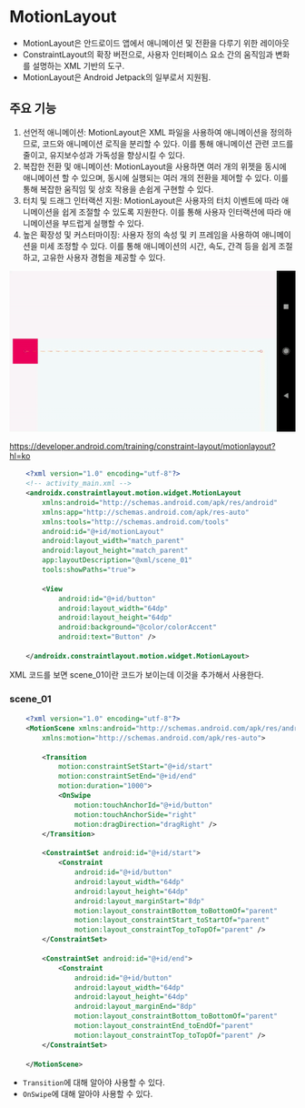 # MotionLayout

- MotionLayout은 안드로이드 앱에서 애니메이션 및 전환을 다루기 위한 레이아웃
- ConstraintLayout의 확장 버전으로, 사용자 인터페이스 요소 간의 움직임과 변화를 설명하는 XML 기반의 도구.
- MotionLayout은 Android Jetpack의 일부로서 지원됨.

## 주요 기능

1. 선언적 애니메이션: MotionLayout은 XML 파일을 사용하여 애니메이션을 정의하므로, 코드와 애니메이션 로직을 분리할 수 있다. 이를 통해 애니메이션 관련 코드를 줄이고, 유지보수성과 가독성을 향상시킬
   수 있다.
2. 복잡한 전환 및 애니메이션: MotionLayout을 사용하면 여러 개의 위젯을 동시에 애니메이션 할 수 있으며, 동시에 실행되는 여러 개의 전환을 제어할 수 있다. 이를 통해 복잡한 움직임 및 상호 작용을
   손쉽게 구현할 수 있다.
3. 터치 및 드래그 인터랙션 지원: MotionLayout은 사용자의 터치 이벤트에 따라 애니메이션을 쉽게 조절할 수 있도록 지원한다. 이를 통해 사용자 인터랙션에 따라 애니메이션을 부드럽게 실행할 수 있다.
4. 높은 확장성 및 커스터마이징: 사용자 정의 속성 및 키 프레임을 사용하여 애니메이션을 미세 조정할 수 있다. 이를 통해 애니메이션의 시간, 속도, 간격 등을 쉽게 조절하고, 고유한 사용자 경험을 제공할 수
   있다.

![img.png](../../images/motionlayout1.png)

https://developer.android.com/training/constraint-layout/motionlayout?hl=ko

```xml
    <?xml version="1.0" encoding="utf-8"?>
    <!-- activity_main.xml -->
    <androidx.constraintlayout.motion.widget.MotionLayout
        xmlns:android="http://schemas.android.com/apk/res/android"
        xmlns:app="http://schemas.android.com/apk/res-auto"
        xmlns:tools="http://schemas.android.com/tools"
        android:id="@+id/motionLayout"
        android:layout_width="match_parent"
        android:layout_height="match_parent"
        app:layoutDescription="@xml/scene_01"
        tools:showPaths="true">

        <View
            android:id="@+id/button"
            android:layout_width="64dp"
            android:layout_height="64dp"
            android:background="@color/colorAccent"
            android:text="Button" />

    </androidx.constraintlayout.motion.widget.MotionLayout>
```

XML 코드를 보면 scene_01이란 코드가 보이는데 이것을 추가해서 사용한다.

### scene_01
```xml
    <?xml version="1.0" encoding="utf-8"?>
    <MotionScene xmlns:android="http://schemas.android.com/apk/res/android"
        xmlns:motion="http://schemas.android.com/apk/res-auto">

        <Transition
            motion:constraintSetStart="@+id/start"
            motion:constraintSetEnd="@+id/end"
            motion:duration="1000">
            <OnSwipe
                motion:touchAnchorId="@+id/button"
                motion:touchAnchorSide="right"
                motion:dragDirection="dragRight" />
        </Transition>

        <ConstraintSet android:id="@+id/start">
            <Constraint
                android:id="@+id/button"
                android:layout_width="64dp"
                android:layout_height="64dp"
                android:layout_marginStart="8dp"
                motion:layout_constraintBottom_toBottomOf="parent"
                motion:layout_constraintStart_toStartOf="parent"
                motion:layout_constraintTop_toTopOf="parent" />
        </ConstraintSet>

        <ConstraintSet android:id="@+id/end">
            <Constraint
                android:id="@+id/button"
                android:layout_width="64dp"
                android:layout_height="64dp"
                android:layout_marginEnd="8dp"
                motion:layout_constraintBottom_toBottomOf="parent"
                motion:layout_constraintEnd_toEndOf="parent"
                motion:layout_constraintTop_toTopOf="parent" />
        </ConstraintSet>

    </MotionScene>
```

- `Transition`에 대해 알아야 사용할 수 있다.
- `OnSwipe`에 대해 알아야 사용할 수 있다.